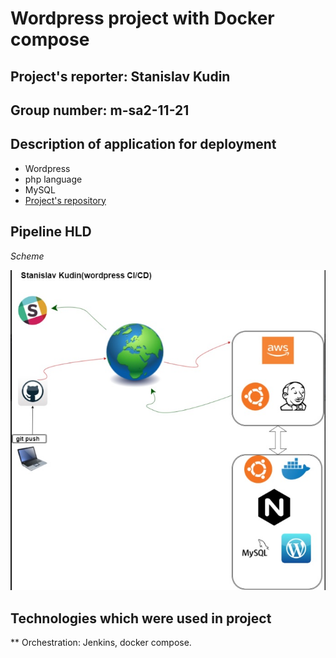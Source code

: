 # Wordpress project with Docker compose

## Project's reporter: Stanislav Kudin

## Group number: m-sa2-11-21

## Description of application for deployment

* Wordpress
* php language
* MySQL
* [Project's repository](https://github.com/Wikingst13/Project_WP.git)

## Pipeline HLD
*Scheme*

![alt text](https://github.com/Wikingst13/Project_WP/blob/master/Wordpress.jpg)

## Technologies which were used in project
** Orchestration: Jenkins, docker compose.




